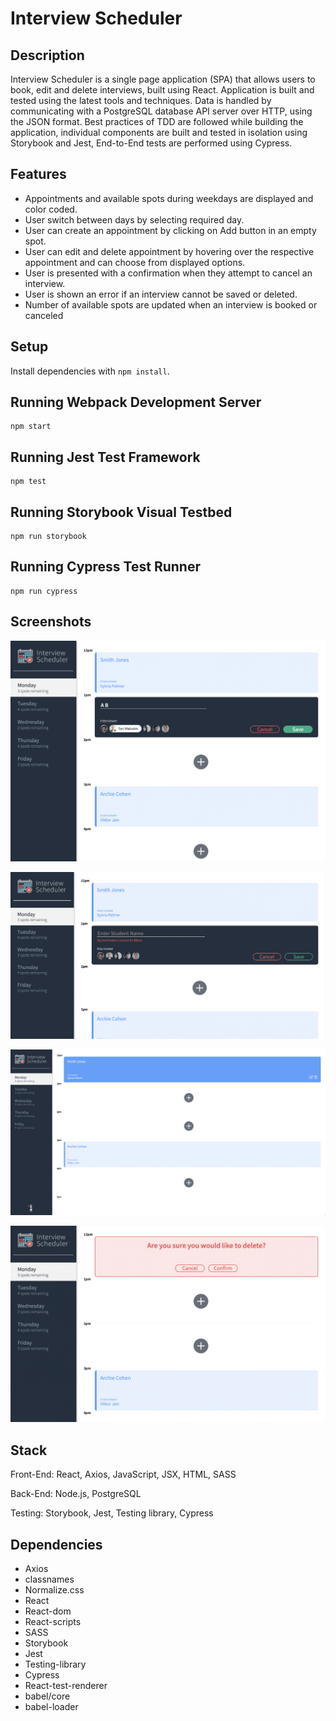 # Interview Scheduler

## Description

Interview Scheduler is a single page application (SPA) that allows users to book, edit and delete interviews, built using React. Application is built and tested using the latest tools and techniques. Data is handled by communicating with a PostgreSQL database API server over HTTP, using the JSON format. Best practices of TDD are followed while building the application, individual components are built and tested in isolation using Storybook and Jest, End-to-End tests are performed using Cypress.

## Features

- Appointments and available spots during weekdays are displayed and color coded.
- User switch between days by selecting required day.
- User can create an appointment by clicking on Add button in an empty spot.
- User can edit and delete appointment by hovering over the respective appointment and can choose from displayed options.
- User is presented with a confirmation when they attempt to cancel an interview.
- User is shown an error if an interview cannot be saved or deleted.
- Number of available spots are updated when an interview is booked or canceled

## Setup

Install dependencies with `npm install`.

## Running Webpack Development Server

```
npm start
```

## Running Jest Test Framework

```
npm test
```

## Running Storybook Visual Testbed

```
npm run storybook
```

## Running Cypress Test Runner

```
npm run cypress
```

## Screenshots
!["Appointment creation form"](https://github.com/prashanthk02/scheduler/blob/master/docs/Form.png?raw=true)

!["Error while saving appointment without filling required fields"](https://github.com/prashanthk02/scheduler/blob/master/docs/Error.png?raw=true)

!["Show edit and delete option on hover"](https://github.com/prashanthk02/scheduler/blob/master/docs/Hover-view.png?raw=true)

!["Confirm before deleting"](https://github.com/prashanthk02/scheduler/blob/master/docs/Confirmation.png?raw=true)


## Stack

Front-End: React, Axios, JavaScript, JSX, HTML, SASS

Back-End: Node.js, PostgreSQL

Testing: Storybook, Jest, Testing library, Cypress

## Dependencies

- Axios
- classnames
- Normalize.css
- React
- React-dom
- React-scripts
- SASS
- Storybook
- Jest
- Testing-library
- Cypress
- React-test-renderer
- babel/core
- babel-loader
